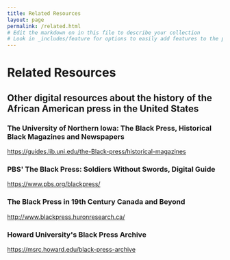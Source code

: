 ```yaml
---
title: Related Resources
layout: page
permalink: /related.html
# Edit the markdown on in this file to describe your collection
# Look in _includes/feature for options to easily add features to the page
---
```

# Related Resources
## Other digital resources about the history of the African American press in the United States

### The University of Northern Iowa: The Black Press, Historical Black Magazines and Newspapers
https://guides.lib.uni.edu/the-Black-press/historical-magazines

### PBS' The Black Press: Soldiers Without Swords, Digital Guide
https://www.pbs.org/blackpress/

### The Black Press in 19th Century Canada and Beyond
http://www.blackpress.huronresearch.ca/

### Howard University's Black Press Archive
https://msrc.howard.edu/black-press-archive
